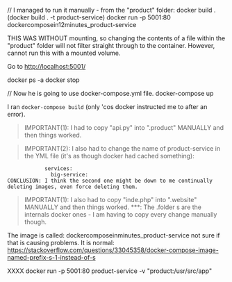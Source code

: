 // I managed to run it manually - from the "product" folder:
docker build .                                                                  (docker build . -t product-service)
docker run -p 5001:80 dockercomposein12minutes_product-service

THIS WAS WITHOUT mounting, so changing the contents of a file within the "product" folder will not filter straight through to the container.
However, cannot run this with a mounted volume.


Go to    [http://localhost:5001/](http://localhost:5001/)

docker ps -a
docker stop <ID>


// Now he is going to use docker-compose.yml file.
docker-compose up

 I ran `docker-compose build` (only 'cos docker instructed me to after an error).
> IMPORTANT(1): I had to copy "api.py" into ".product" MANUALLY and then things worked.

> IMPORTANT(2): I also had to change the name of product-service in the YML file (it's as though docker had cached something):
> 
                services:
                  big-service:
    CONCLUSION: I think the second one might be down to me continually deleting images, even force deleting them.

> IMPORTANT(1): I also had to copy "inde.php" into ".website" MANUALLY and then things worked.
***: The .folder s are the internals docker ones - I am having to copy every change manually though.


The image is called: dockercomposeinminutes_product-service          not sure if that is causing problems.
It is normal: https://stackoverflow.com/questions/33045358/docker-compose-image-named-prefix-s-1-instead-of-s











XXXX
docker run -p 5001:80 product-service -v "product:/usr/src/app"



